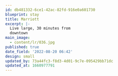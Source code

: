 ```yaml
---
id: db481332-6ce1-42ac-82fd-916e0a601730
blueprint: stay
title: Marriott
excerpt: |-
  Live large, 30 minutes from
  downtown
main_image:
  - content/lr/036.jpg
published: true
date_field: '2022-08-20 06:42'
design: small
updated_by: 73a44fc3-f8d3-4d01-9c7e-095429bb71dc
updated_at: 1660977791
---
```


